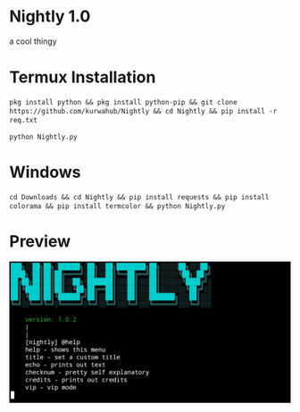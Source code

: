 # Nightly 1.0
a cool thingy
# Termux Installation
```
pkg install python && pkg install python-pip && git clone https://github.com/kurwahub/Nightly && cd Nightly && pip install -r req.txt
```
```
python Nightly.py
```
# Windows
```
cd Downloads && cd Nightly && pip install requests && pip install colorama && pip install termcolor && python Nightly.py
```
# Preview
![pr1](https://github.com/kurwahub/Nightly/blob/main/IMG_20241019_132935.jpg?raw=true)
